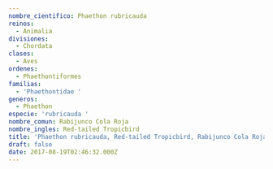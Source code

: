 ```yaml
---
nombre_cientifico: Phaethon rubricauda
reinos:
  - Animalia
divisiones:
  - Chordata
clases:
  - Aves
ordenes:
  - Phaethontiformes
familias:
  - 'Phaethontidae '
generos:
  - Phaethon
especie: 'rubricauda '
nombre_comun: Rabijunco Cola Roja
nombre_ingles: Red-tailed Tropicbird
title: 'Phaethon rubricauda, Red-tailed Tropicbird, Rabijunco Cola Roja'
draft: false
date: 2017-08-19T02:46:32.000Z
---
```



